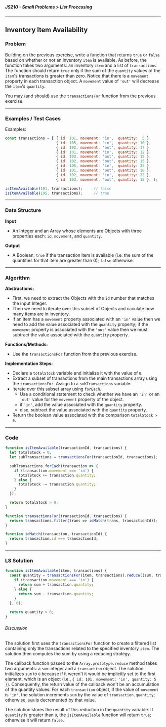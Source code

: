 ##### JS210 - Small Problems > List Processing

---

## Inventory Item Availability

### Problem

Building on the previous exercise, write a function that returns `true` or `false` based on whether or not an inventory `item` is available. As before, the function takes two arguments: an inventory `item` and a list of `transactions`. The function should return `true` only if the sum of the `quantity` values of the `item`'s transactions is greater than zero. Notice that there is a `movement` property in each transaction object. A `movement` value of `'out'` will decrease the `item`'s `quantity`.  

You may (and should) use the `transactionsFor` function from the previous exercise.  

---

### Examples / Test Cases

Examples: 

```javascript
const transactions = [ { id: 101, movement: 'in',  quantity:  5 },
                       { id: 105, movement: 'in',  quantity: 10 },
                       { id: 102, movement: 'out', quantity: 17 },
                       { id: 101, movement: 'in',  quantity: 12 },
                       { id: 103, movement: 'out', quantity: 15 },
                       { id: 102, movement: 'out', quantity: 15 },
                       { id: 105, movement: 'in',  quantity: 25 },
                       { id: 101, movement: 'out', quantity: 18 },
                       { id: 102, movement: 'in',  quantity: 22 },
                       { id: 103, movement: 'out', quantity: 15 }, ];

isItemAvailable(101, transactions);     // false
isItemAvailable(105, transactions);     // true
```

---

### Data Structure

**Input**

* An Integer and an Array whose elements are Objects with three properties each: `id`, `movement`, and `quantity`.

**Output**

* A Boolean: `true` if the transaction item is available (i.e. the sum of the quantities for that item are greater than 0); `false` otherwise.

---

### Algorithm

**Abstractions:**

* First, we need to extract the Objects with the `id` number that matches the input Integer.
* Then we need to iterate over this subset of Objects and caculate how many items are in inventory.
* If an item has a `movement` property associated with an `'in'` value then we need to add the value associated with the `quantity` property; if the `movement` property is associated with the `'out'` value then we must subtract the value associated with the `quantity` property.

**Functions/Methods:**

* Use the `transactionsFor` function from the previous exercise.

**Implementation Steps:**

* Declare a `totalStock` variable and initialize it with the value of `0`.
* Extract a subset of transactions from the main transactions array using the `transactionsFor`. Assign to a `subTransactions` variable.
* Iterate over this subset array using `forEach`.
  * Use a conditional statement to check whether we have an `'in'` or an `'out'` value for the `movement` property of the object.
  * if `'in'`, add the value associated with the `quantity` property.
  * else, subtract the value associated with the `quantity` property.
* Return the boolean value associated with the comparison `totalStock > 0`.

---

### Code

```javascript
function isItemAvailable(transactionId, transactions) {
  let totalStock = 0;
  let subTransactions = transactionsFor(transactionId, transactions);

  subTransactions.forEach(transaction => {
    if (transaction.movement === 'in') {
      totalStock += transaction.quantity;
    } else {
      totalStock -= transaction.quantity;
    }
  });

  return totalStock > 0;
}

function transactionsFor(transactionId, transactions) {
  return transactions.filter(trans => idMatch(trans, transactionId));
}

function idMatch(transaction, transactionId) {
  return transaction.id === transactionId;
}
```

---

### LS Solution

```javascript
function isItemAvailable(item, transactions) {
  const quantity = transactionsFor(item, transactions).reduce((sum, transaction) => {
    if (transaction.movement === 'in') {
      return sum + transaction.quantity;
    } else {
      return sum - transaction.quantity;
    }
  }, 0);
  
  return quantity > 0;
}
```

###### Discussion

The solution first uses the `transactionsFor` function to create a filtered list containing only the transactions related to the specified inventory `item`. The solution then computes the sum by using a reducing strategy.  

The callback function passed to the `Array.prototype.reduce` method takes two arguments: a `sum` integer and a `transaction` object. The solution initializes `sum` to `0` because if it weren't it would be implicitly set to the first element, which is an object (i.e., `{ id: 101, movement: 'in', quantity: 5 }`). Consequently, the return value of the callback won't be an accumulation of the quantity values. For each `transaction` object, if the value of `movement` is `'in'`, the solution increments `sum` by the value of `transaction.quantity`; otherwise, `sum` is decremented by that value.  

The solution stores the result of this reduction in the `quantity` variable. If `quantity` is greater than `0`, the `isItemAvailable` function will return `true`; otherwise it will return `false`.